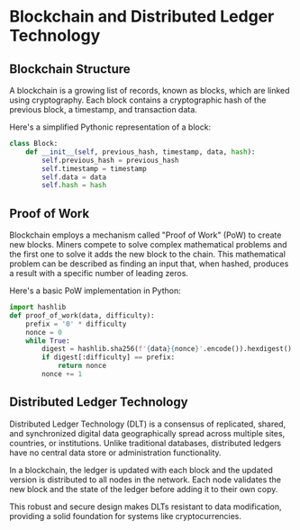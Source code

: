 # Blockchain and Distributed Ledger Technology

## Blockchain Structure

A blockchain is a growing list of records, known as blocks, which are linked using cryptography. Each block contains a cryptographic hash of the previous block, a timestamp, and transaction data.

Here's a simplified Pythonic representation of a block:

```python
class Block:
    def __init__(self, previous_hash, timestamp, data, hash):
        self.previous_hash = previous_hash
        self.timestamp = timestamp
        self.data = data
        self.hash = hash
```

## Proof of Work

Blockchain employs a mechanism called "Proof of Work" (PoW) to create new blocks. Miners compete to solve complex mathematical problems and the first one to solve it adds the new block to the chain. This mathematical problem can be described as finding an input that, when hashed, produces a result with a specific number of leading zeros.

Here's a basic PoW implementation in Python:

```python
import hashlib
def proof_of_work(data, difficulty):
    prefix = '0' * difficulty
    nonce = 0
    while True:
        digest = hashlib.sha256(f'{data}{nonce}'.encode()).hexdigest()
        if digest[:difficulty] == prefix:
            return nonce
        nonce += 1
```

## Distributed Ledger Technology

Distributed Ledger Technology (DLT) is a consensus of replicated, shared, and synchronized digital data geographically spread across multiple sites, countries, or institutions. Unlike traditional databases, distributed ledgers have no central data store or administration functionality.

In a blockchain, the ledger is updated with each block and the updated version is distributed to all nodes in the network. Each node validates the new block and the state of the ledger before adding it to their own copy.

This robust and secure design makes DLTs resistant to data modification, providing a solid foundation for systems like cryptocurrencies.
